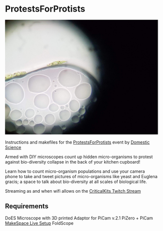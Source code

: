 # ProtestsForProtists

<img src="images/protisttrap.jpg">

Instructions and makefiles for the [ProtestsForProtists](https://lpoolmakefest.org/portfolio/domestic-science-protests-for-protists/) event by [Domestic Science](https://domesticscience.org.uk)

Armed with DIY microscopes count up hidden micro-organisms to protest against bio-diversity collapse in the back of your kitchen cupboard!
  
Learn how to count micro-organism populations and use your camera phone to take and tweet pictures of micro-organisms like yeast and Euglena gracis; a space to talk about bio-diversity at all scales of biological life.

Streaming as and when wifi allows on the [CriticalKits Twitch Stream](https://twitch.tv/criticalkits)

## Requirements

DoES Microscope with 3D printed Adaptor for PiCam v.2.1
PiZero + PiCam
[MakeSpace Live Setup](https://github.com/DynamicDevices/makespacelive)
FoldScope 
